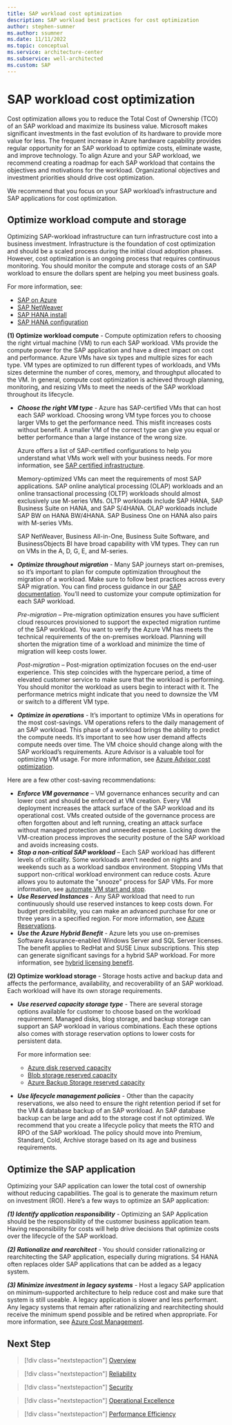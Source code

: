 ```yaml
---
title: SAP workload cost optimization
description: SAP workload best practices for cost optimization 
author: stephen-sumner
ms.author: ssumner
ms.date: 11/11/2022
ms.topic: conceptual
ms.service: architecture-center
ms.subservice: well-architected
ms.custom: SAP
---
```

# SAP workload cost optimization

Cost optimization allows you to reduce the Total Cost of Ownership (TCO) of an SAP workload and maximize its business value. Microsoft makes significant investments in the fast evolution of its hardware to provide more value for less. The frequent increase in Azure hardware capability provides regular opportunity for an SAP workload to optimize costs, eliminate waste, and improve technology. To align Azure and your SAP workload, we recommend creating a roadmap for each SAP workload that contains the objectives and motivations for the workload. Organizational objectives and investment priorities should drive cost optimization.

We recommend that you focus on your SAP workload’s infrastructure and SAP applications for cost optimization.

## Optimize workload compute and storage

Optimizing SAP-workload infrastructure can turn infrastructure cost into a business investment. Infrastructure is the foundation of cost optimization and should be a scaled process during the initial cloud adoption phases. However, cost optimization is an ongoing process that requires continuous monitoring. You should monitor the compute and storage costs of an SAP workload to ensure the dollars spent are helping you meet business goals.

For more information, see:

- [SAP on Azure](https://azure.microsoft.com/solutions/sap/#overview)
- [SAP NetWeaver](/azure/virtual-machines/workloads/sap/planning-guide)
- [SAP HANA install](/azure/virtual-machines/workloads/sap/hana-get-started)
- [SAP HANA configuration](/azure/virtual-machines/workloads/sap/hana-vm-operations)

**(1) Optimize workload compute** - Compute optimization refers to choosing the right virtual machine (VM) to run each SAP workload. VMs provide the compute power for the SAP application and have a direct impact on cost and performance. Azure VMs have six types and multiple sizes for each type. VM types are optimized to run different types of workloads, and VMs sizes determine the number of cores, memory, and throughput allocated to the VM. In general, compute cost optimization is achieved through planning, monitoring, and resizing VMs to meet the needs of the SAP workload throughout its lifecycle.

- ***Choose the right VM type*** - Azure has SAP-certified VMs that can host each SAP workload. Choosing wrong VM type forces you to choose larger VMs to get the performance need. This misfit increases costs without benefit. A smaller VM of the correct type can give you equal or better performance than a large instance of the wrong size.

    Azure offers a list of SAP-certified configurations to help you understand what VMs work well with your business needs. For more information, see [SAP certified infrastructure]( https://azure.microsoft.com/solutions/sap/azure-solutions/#certified-infrastructure).

    Memory-optimized VMs can meet the requirements of most SAP applications. SAP online analytical processing (OLAP) workloads and an online transactional processing (OLTP) workloads should almost exclusively use M-series VMs. OLTP workloads include SAP HANA, SAP Business Suite on HANA, and SAP S/4HANA. OLAP workloads include SAP BW on HANA BW/4HANA. SAP Business One on HANA also pairs with M-series VMs.

    SAP NetWeaver, Business All-in-One, Business Suite Software, and BusinessObjects BI have broad capability with VM types. They can run on VMs in the A, D, G, E, and M-series.

- ***Optimize throughout migration*** - Many SAP journeys start on-premises, so it’s important to plan for compute optimization throughout the migration of a workload. Make sure to follow best practices across every SAP migration. You can find process guidance in our [SAP documentation](/azure/cloud-adoption-framework/scenarios/sap/). You’ll need to customize your compute optimization for each SAP workload.

    *Pre-migration* – Pre-migration optimization ensures you have sufficient cloud resources provisioned to support the expected migration runtime of the SAP workload. You want to verify the Azure VM has meets the technical requirements of the on-premises workload. Planning will shorten the migration time of a workload and minimize the time of migration will keep costs lower.

    *Post-migration* – Post-migration optimization focuses on the end-user experience. This step coincides with the hypercare period, a time of elevated customer service to make sure that the workload is performing. You should monitor the workload as users begin to interact with it. The performance metrics might indicate that you need to downsize the VM or switch to a different VM type.

- ***Optimize in operations*** - It’s important to optimize VMs in operations for the most cost-savings. VM operations refers to the daily management of an SAP workload. This phase of a workload brings the ability to predict the compute needs. It’s important to see how user demand affects compute needs over time. The VM choice should change along with the SAP workload’s requirements. Azure Advisor is a valuable tool for optimizing VM usage. For more information, see [Azure Advisor cost optimization](/azure/advisor/advisor-cost-recommendations).

Here are a few other cost-saving recommendations:

- ***Enforce VM governance*** – VM governance enhances security and can lower cost and should be enforced at VM creation. Every VM deployment increases the attack surface of the SAP workload and its operational cost. VMs created outside of the governance process are often forgotten about and left running, creating an attack surface without managed protection and unneeded expense. Locking down the VM-creation process improves the security posture of the SAP workload and avoids increasing costs.
- ***Stop a non-critical SAP workload*** – Each SAP workload has different levels of criticality. Some workloads aren’t needed on nights and weekends such as a workload sandbox environment. Stopping VMs that support non-critical workload environment can reduce costs. Azure allows you to automate the "snooze" process for SAP VMs. For more information, see [automate VM start and stop](/azure/automation/automation-solution-vm-management).
- ***Use Reserved Instances*** - Any SAP workload that need to run continuously should use reserved instances to keep costs down. For budget predictability, you can make an advanced purchase for one or three years in a specified region. For more information, see [Azure Reservations](/azure/cost-management-billing/reservations/save-compute-costs-reservations).
- ***Use the Azure Hybrid Benefit*** - Azure lets you use on-premises Software Assurance-enabled Windows Server and SQL Server licenses. The benefit applies to RedHat and SUSE Linux subscriptions. This step can generate significant savings for a hybrid SAP workload. For more information, see [hybrid licensing benefit](https://azure.microsoft.com/pricing/hybrid-benefit/#calculator).

**(2) Optimize workload storage** - Storage hosts active and backup data and affects the performance, availability, and recoverability of an SAP workload. Each workload will have its own storage requirements.

- ***Use reserved capacity storage type*** - There are several storage options available for customer to choose based on the workload requirement. Managed disks, blog storage, and backup storage can support an SAP workload in various combinations. Each these options also comes with storage reservation options to lower costs for persistent data.

    For more information see:

  - [Azure disk reserved capacity](/azure/virtual-machines/disks-reserved-capacity)
  - [Blob storage reserved capacity](/azure/storage/blobs/storage-blob-reserved-capacity?toc=%2Fazure%2Fcost-management-billing%2Freservations%2Ftoc.json)
  - [Azure Backup Storage reserved capacity](/azure/backup/backup-azure-reserved-pricing-optimize-cost)

- ***Use lifecycle management policies*** - Other than the capacity reservations, we also need to ensure the right retention period if set for the VM & database backup of an SAP workload. An SAP database backup can be large and add to the storage cost if not optimized. We recommend that you create a lifecycle policy that meets the RTO and RPO of the SAP workload. The policy should move into Premium, Standard, Cold, Archive storage based on its age and business requirements.

## Optimize the SAP application

Optimizing your SAP application can lower the total cost of ownership without reducing capabilities. The goal is to generate the maximum return on investment (ROI). Here’s a few ways to optimize an SAP application:

***(1) Identify application responsibility*** - Optimizing an SAP Application should be the responsibility of the customer business application team. Having responsibility for costs will help drive decisions that optimize costs over the lifecycle of the SAP workload.

***(2) Rationalize and rearchitect*** - You should consider rationalizing or rearchitecting the SAP application, especially during migrations. S4 HANA often replaces older SAP applications that can be added as a legacy system.

***(3) Minimize investment in legacy systems*** - Host a legacy SAP application on minimum-supported architecture to help reduce cost and make sure that system is still useable. A legacy application is slower and less performant. Any legacy systems that remain after rationalizing and rearchitecting should receive the minimum spend possible and be retired when appropriate. For more information, see [Azure Cost Management](/azure/cost-management-billing/costs/cost-mgt-best-practices).

## Next Step

>[!div class="nextstepaction"]
>[Overview](./overview.md)

>[!div class="nextstepaction"]
>[Reliability](./reliability.md)

>[!div class="nextstepaction"]
>[Security](./security.md)

>[!div class="nextstepaction"]
>[Operational Excellence](./operational-excellence.md)

>[!div class="nextstepaction"]
>[Performance Efficiency](./performance-efficiency.md)
